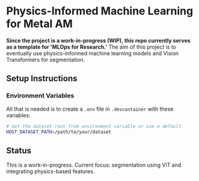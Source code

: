 # Physics-Informed Machine Learning for Metal AM

**Since the project is a work-in-progress (WIP), this repo currently serves as a template for 'MLOps for Research.'** The aim of this project is to eventually use physics-informed machine learning models and Vision Transformers for segmentation.

## Setup Instructions

### Environment Variables

All that is needed is to create a `.env` file in `.devcontainer` with these variables:

```bash
# Get the dataset root from environment variable or use a default
HOST_DATASET_PATH=/path/to/your/dataset
```

## Status
This is a work-in-progress. Current focus: segmentation using ViT and integrating physics-based features.

